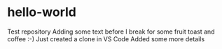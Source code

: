 # hello-world
Test repository
Adding some text before I break for some fruit toast and coffee :-)
Just created a clone in VS Code
Added some more details